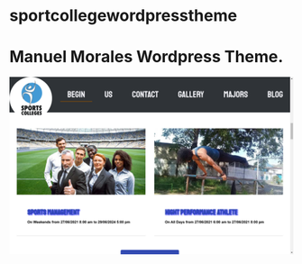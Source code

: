# sportcollegewordpresstheme
# Manuel Morales Wordpress Theme. 
![Fondo](https://github.com/Angstromico/sportcollegewordpresstheme/blob/master/screenshot.png)
